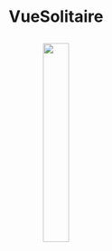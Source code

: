 <h1 align="center">VueSolitaire</h1>
<h2 align="center">


  <p align="center"><img  src="./readme_assets/4.png" width="30%"></p>
